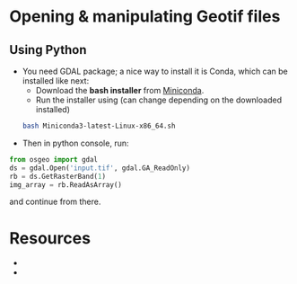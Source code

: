  # Opening & manipulating Geotif files
 ## Using Python
 - You need GDAL package; a nice way to install it is Conda, which can be installed like next:
      - Download the **bash installer** from [Miniconda](https://conda.io/miniconda.html).    
      - Run the installer using (can change depending on the downloaded installed) 
      ```bash
      bash Miniconda3-latest-Linux-x86_64.sh
      ```
  - Then in python console, run: 
  ```python
  from osgeo import gdal
  ds = gdal.Open('input.tif', gdal.GA_ReadOnly)
  rb = ds.GetRasterBand(1)
  img_array = rb.ReadAsArray()
```
and continue from there.

# Resources
- [](https://conda.io/docs/user-guide/install/linux.html#)
- [](https://stackoverflow.com/questions/41996079/how-do-i-open-geotiff-images-with-gdal-in-python)
